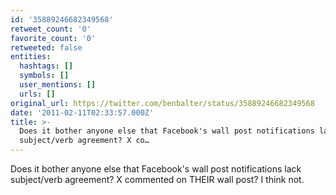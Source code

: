 ```yaml
---
id: '35889246682349568'
retweet_count: '0'
favorite_count: '0'
retweeted: false
entities:
  hashtags: []
  symbols: []
  user_mentions: []
  urls: []
original_url: https://twitter.com/benbalter/status/35889246682349568
date: '2011-02-11T02:33:57.000Z'
title: >-
  Does it bother anyone else that Facebook's wall post notifications lack
  subject/verb agreement? X co…
---
```


Does it bother anyone else that Facebook's wall post notifications lack subject/verb agreement? X commented on THEIR wall post? I think not.